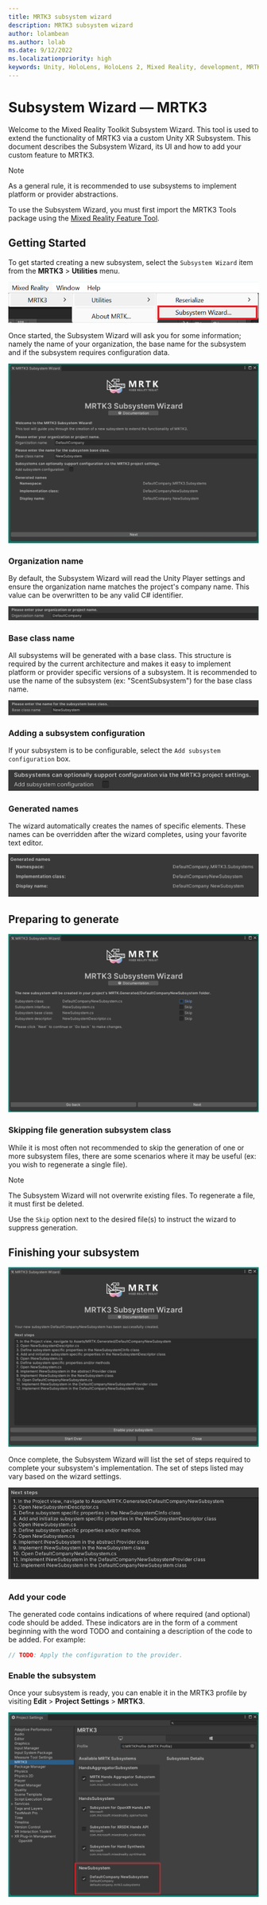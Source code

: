 ```yaml
---
title: MRTK3 subsystem wizard
description: MRTK3 subsystem wizard
author: lolambean
ms.author: lolab
ms.date: 9/12/2022
ms.localizationpriority: high
keywords: Unity, HoloLens, HoloLens 2, Mixed Reality, development, MRTK3, tools, subsystem wizard, extension
---
```


# Subsystem Wizard &#8212; MRTK3

Welcome to the Mixed Reality Toolkit Subsystem Wizard. This tool is used to extend the functionality of MRTK3 via a custom Unity XR Subsystem. This document describes the Subsystem Wizard, its UI and how to add your custom feature to MRTK3.

> [!NOTE]
> As a general rule, it is recommended to use subsystems to implement platform or provider abstractions.

To use the Subsystem Wizard, you must first import the MRTK3 Tools package using the [Mixed Reality Feature Tool](https://aka.ms/mrfeaturetool).

## Getting Started

To get started creating a new subsystem, select the `Subsystem Wizard` item from the **MRTK3** > **Utilities** menu.

![Launching the Subsystem Wizard](images/menuItem.png)

Once started, the Subsystem Wizard will ask you for some information; namely the name of your organization, the base name for the subsystem and if the subsystem requires configuration data.

![Providing the subsystem names](images/subsysWizardStart.png)

### Organization name

By default, the Subsystem Wizard will read the Unity Player settings and ensure the organization name matches the project's company name. This value can be overwritten to be any valid C# identifier.

![Setting the organization name](images/organizationName.png)

### Base class name

All subsystems will be generated with a base class. This structure is required by the current architecture and makes it easy to implement platform or provider specific versions of a subsystem. It is recommended to use the name of the subsystem (ex: "ScentSubsystem") for the base class name.

![Setting the base class name](images/baseClassName.png)

### Adding a subsystem configuration

If your subsystem is to be configurable, select the `Add subsystem configuration` box.

![Add configuration](images/addConfiguration.png)

### Generated names

The wizard automatically creates the names of specific elements. These names can be overridden after the wizard completes, using your favorite text editor.

![Generated names](images/generatedNames.png)

## Preparing to generate

![Ready to generate the subsystem](images/subsysWizardPreGenerate.png)

### Skipping file generation subsystem class

While it is most often not recommended to skip the generation of one or more subsystem files, there are some scenarios where it may be useful (ex: you wish to regenerate a single file).

> [!NOTE]
> The Subsystem Wizard will not overwrite existing files. To regenerate a file, it must first be deleted.

Use the `Skip` option next to the desired file(s) to instruct the wizard to suppress generation.

## Finishing your subsystem

![Generation complete](images/subsysWizardComplete.png)

Once complete, the Subsystem Wizard will list the set of steps required to complete your subsystem's implementation. The set of steps listed may vary based on the wizard settings.

![Next steps list](images/nextSteps.png)

### Add your code

The generated code contains indications of where required (and optional) code should be added. These indicators are in the form of a comment beginning with the word TODO and containing a description of the code to be added. For example:

```c#
// TODO: Apply the configuration to the provider.
```

### Enable the subsystem

Once your subsystem is ready, you can enable it in the MRTK3 profile by visiting **Edit** > **Project Settings** > **MRTK3**.

![Enabling new subsystem](images/enableNewSubsystem.png)
